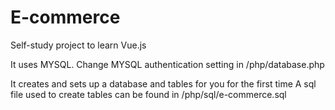 # E-commerce
Self-study project to learn Vue.js

It uses MYSQL.
Change MYSQL authentication setting in /php/database.php

It creates and sets up a database and tables for you for the first time
A sql file used to create tables can be found in /php/sql/e-commerce.sql
